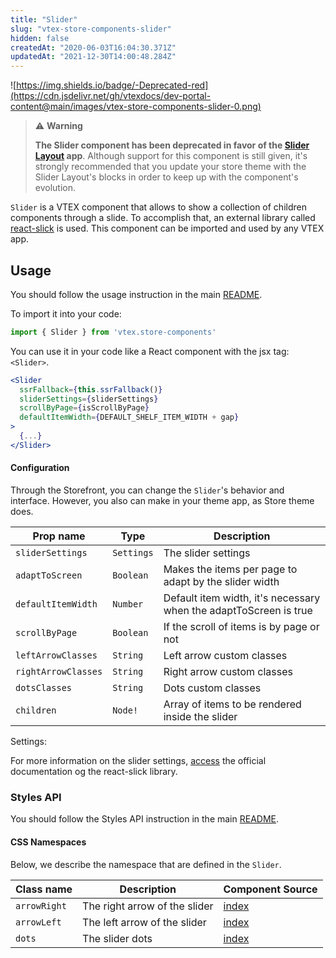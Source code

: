 ```yaml
---
title: "Slider"
slug: "vtex-store-components-slider"
hidden: false
createdAt: "2020-06-03T16:04:30.371Z"
updatedAt: "2021-12-30T14:00:48.284Z"
---
```

![https://img.shields.io/badge/-Deprecated-red](https://cdn.jsdelivr.net/gh/vtexdocs/dev-portal-content@main/images/vtex-store-components-slider-0.png)

>⚠️ **Warning**
>
> **The Slider component has been deprecated in favor of the [Slider Layout](https://developers.vtex.com/docs/guides/vtex-slider-layout) app**. Although support for this component is still given, it's strongly recommended that you update your store theme with the Slider Layout's blocks in order to keep up with the component's evolution.

`Slider` is a VTEX component that allows to show a collection of children components through a slide. To accomplish that, an external library called [react-slick](https://github.com/akiran/react-slick) is used.
This component can be imported and used by any VTEX app.

## Usage

You should follow the usage instruction in the main [README](/README.md#usage).

To import it into your code: 
```js
import { Slider } from 'vtex.store-components'
```

You can use it in your code like a React component with the jsx tag: `<Slider>`. 
```jsx
<Slider
  ssrFallback={this.ssrFallback()}
  sliderSettings={sliderSettings}
  scrollByPage={isScrollByPage}
  defaultItemWidth={DEFAULT_SHELF_ITEM_WIDTH + gap}
>
  {...}
</Slider>
```

#### Configuration

Through the Storefront, you can change the `Slider`'s behavior and interface. However, you also can make in your theme app, as Store theme does.

| Prop name | Type | Description |
| --------- | ---- | ----------- |
| `sliderSettings` | `Settings` | The slider settings |
| `adaptToScreen` | `Boolean` | Makes the items per page to adapt by the slider width |
| `defaultItemWidth` | `Number` | Default item width, it's necessary when the adaptToScreen is true | 
| `scrollByPage` | `Boolean` | If the scroll of items is by page or not |
| `leftArrowClasses` | `String` | Left arrow custom classes |
| `rightArrowClasses` | `String` | Right arrow custom classes |
| `dotsClasses` | `String` | Dots custom classes | 
| `children` | `Node!` | Array of items to be rendered inside the slider |

Settings:

For more information on the slider settings, [access](https://react-slick.neostack.com/) the official documentation og the react-slick library.

### Styles API
You should follow the Styles API instruction in the main [README](/README.md#styles-api).

#### CSS Namespaces
Below, we describe the namespace that are defined in the `Slider`.

| Class name | Description | Component Source |
| ---------- | ----------- | ---------------- |
| `arrowRight` | The right arrow of the slider | [index](/react/components/Slider/index.js) |
| `arrowLeft` | The left arrow of the slider | [index](/react/components/Slider/index.js) |
| `dots` | The slider dots | [index](/react/components/Slider/index.js) |